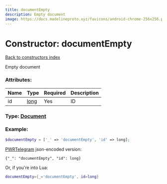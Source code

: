 ```yaml
---
title: documentEmpty
description: Empty document
image: https://docs.madelineproto.xyz/favicons/android-chrome-256x256.png
---
```

# Constructor: documentEmpty  
[Back to constructors index](index.md)



Empty document

### Attributes:

| Name     |    Type       | Required | Description |
|----------|---------------|----------|-------------|
|id|[long](../types/long.md) | Yes|ID|



### Type: [Document](../types/Document.md)


### Example:

```php
$documentEmpty = ['_' => 'documentEmpty', 'id' => long];
```  

[PWRTelegram](https://pwrtelegram.xyz) json-encoded version:

```
{"_": "documentEmpty", "id": long}
```


Or, if you're into Lua:

```lua
documentEmpty={_='documentEmpty', id=long}

```


